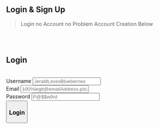 <html>
  <h2>Login & Sign Up</h2>
  <blockquote>Login no Account no Problem Account Creation Below</blockquote>
  <br><br><h2>Login</h2>
  <div>
    <br><form id = "LoginForm">
      <label for="user_id">Username</label>
      <input type="text" id="login_username" name="user_id" placeholder="JeraldLovesBlueberries" value=""><br>
      <label for="user_email">Email</label>
      <input type="text" id="login_email" name="user_email" placeholder="100%legit@emailAddress.pizza" value=""><br>
      <label for="user_password">Password</label>
      <input type="password" id="login_password" name="user_password" placeholder="P@$$w0rd" value=""><br>
      <button type="button" id="login_submittion"><h3>Login</h3></button>
    </form>
    <br><div id = "SignInError">
      <h3><b>ERROR: No Account Found With Matching Credentials.</b>
        <br><b>Don't have an account?</b> <a href="{{site.baseurl}}/SignIn"><b>Sign Up</b></a>
      </h3>
    </div>
  </div>
  
  <style>
    #SignInError{
      text-align: center;
      align-self: center;
      background-color: rgb(223, 109, 109, 0.60);
      border-radius: 0.5em;
      min-height: 50px;
      width: 100%;
      line-height: 50px;
      display: none;
    }
    
    #LoginForm{
      max-height: 400px;
    }  
  </style>
  
  <script>    
    $('#login_submittion').click(async function() {
    let username = $('#login_username').val();
    let email = $('#login_email').val();
    let password = $('#login_password').val();
    let url = 'http://localhost:8086/api/users/'; 
    

const headers = {
  method: 'GET',
  mode: 'cors',
  credentials: 'omit',
  headers: { 'Content-Type': 'application/json' },
};

try {
  const response = await fetch(url, headers);
  if (!response.ok) {
    throw new Error('Login Failed');
  }
  const data = await response.json();
  const user = data.find(user => user.username === username && user.password === password && user.email === email);
  if (user) {
    console.log('Login Successful');
    document.getElementById('navigation').style.visibility = 'visible';
    document.getElementById('lognav').style.visibility = 'hidden';
    localStorage.setItem('userLoggedIn', 'true');
    localStorage.setItem('userid', username);
    document.getElementById('SignInError').style.display = 'none';
    window.location.href = '{{site.baseurl}}/game';
  } else {
    console.log('Login Failed');
    localStorage.setItem('userLoggedIn', 'false');
    localStorage.setItem('userid', 'null');
    document.getElementById('SignInError').style.display = 'block';
  }
} catch (error) {
  console.log(error);
  document.getElementById('SignInError').style.display = 'block';
}
});
/*
$('#login_submittion').click(async function() {
  let username = $('#login_username').val();
  let email = $('#login_email').val();
  let password = $('#login_password').val();
  let url = './login.json'; 

  const headers = {
    method: 'POST',
    mode: 'cors',
    credentials: 'omit',
    headers: {'Content-Type': 'application/json'},
    body: JSON.stringify({username, email, password})
  };
  
  try {
    const response = await fetch(url, headers);
    if (!response.ok) {
      throw new Error("Login Failed");
    }
    const data = await response.json();
    const user = data.users.find(user => user.username === username && user.password === password && user.email === email);
    if (user) {
      console.log("Login Successful");
      document.getElementById("navigation").style.visibility = "visible";
      document.getElementById("lognav").style.visibility = "hidden";
      localStorage.setItem("userLoggedIn", "true");
      document.getElementById("SignInError").style.display = "none";
      window.location.href = "{{site.baseurl}}/game";
    } 
    else {
      console.log("Login Failed");
      document.getElementById("SignInError").style.display = "block";
    }
  } catch(error) {
    console.log(error);
    document.getElementById("SignInError").style.display = "block";
  }
});*/


  </script>  
</html>


